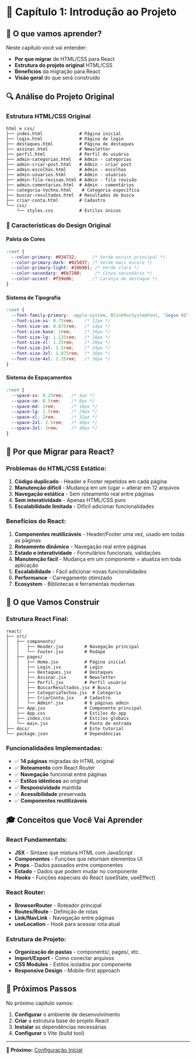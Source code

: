 # 📖 Capítulo 1: Introdução ao Projeto

## 🎯 O que vamos aprender?

Neste capítulo você vai entender:
- **Por que migrar** de HTML/CSS para React
- **Estrutura do projeto original** HTML/CSS
- **Benefícios** da migração para React
- **Visão geral** do que será construído

## 🔍 Análise do Projeto Original

### Estrutura HTML/CSS Original
```
html e css/
├── index.html              # Página inicial
├── login.html              # Página de login
├── destaques.html          # Página de destaques
├── assinar.html            # Newsletter
├── perfil.html             # Perfil do usuário
├── admin-categorias.html   # Admin - categorias
├── admin-criar-post.html   # Admin - criar post
├── admin-escolhas.html     # Admin - escolhas
├── admin-usuarios.html     # Admin - usuários
├── admin-fila-revisao.html # Admin - fila revisão
├── admin-comentarios.html  # Admin - comentários
├── categoria-techno.html    # Categoria específica
├── buscar-resultados.html  # Resultados de busca
├── criar-conta.html        # Cadastro
└── css/
    └── styles.css          # Estilos únicos
```

### 🎨 Características do Design Original

#### **Paleta de Cores**
```css
:root {
  --color-primary: #034732;      /* Verde escuro principal */
  --color-primary-dark: #025037; /* Verde mais escuro */
  --color-primary-light: #10b981; /* Verde claro */
  --color-secondary: #6b7280;     /* Cinza secundário */
  --color-accent: #f59e0b;       /* Laranja de destaque */
}
```

#### **Sistema de Tipografia**
```css
:root {
  --font-family-primary: -apple-system, BlinkMacSystemFont, 'Segoe UI', Roboto, sans-serif;
  --font-size-xs: 0.75rem;    /* 12px */
  --font-size-sm: 0.875rem;   /* 14px */
  --font-size-base: 1rem;     /* 16px */
  --font-size-lg: 1.125rem;   /* 18px */
  --font-size-xl: 1.25rem;    /* 20px */
  --font-size-2xl: 1.5rem;    /* 24px */
  --font-size-3xl: 1.875rem;  /* 30px */
  --font-size-4xl: 2.25rem;   /* 36px */
}
```

#### **Sistema de Espaçamentos**
```css
:root {
  --space-xs: 0.25rem;   /* 4px */
  --space-sm: 0.5rem;    /* 8px */
  --space-md: 1rem;      /* 16px */
  --space-lg: 1.5rem;    /* 24px */
  --space-xl: 2rem;      /* 32px */
  --space-2xl: 2.5rem;   /* 40px */
  --space-3xl: 3rem;     /* 48px */
}
```

## 🤔 Por que Migrar para React?

### **Problemas do HTML/CSS Estático:**
1. **Código duplicado** - Header e Footer repetidos em cada página
2. **Manutenção difícil** - Mudança em um lugar = alterar em 12 arquivos
3. **Navegação estática** - Sem roteamento real entre páginas
4. **Sem interatividade** - Apenas HTML/CSS puro
5. **Escalabilidade limitada** - Difícil adicionar funcionalidades

### **Benefícios do React:**
1. **Componentes reutilizáveis** - Header/Footer uma vez, usado em todas as páginas
2. **Roteamento dinâmico** - Navegação real entre páginas
3. **Estado e interatividade** - Formulários funcionais, validações
4. **Manutenção fácil** - Mudança em um componente = atualiza em toda aplicação
5. **Escalabilidade** - Fácil adicionar novas funcionalidades
6. **Performance** - Carregamento otimizado
7. **Ecosystem** - Bibliotecas e ferramentas modernas

## 🎯 O que Vamos Construir

### **Estrutura React Final:**
```
react/
├── src/
│   ├── components/
│   │   ├── Header.jsx        # Navegação principal
│   │   └── Footer.jsx        # Rodapé
│   ├── pages/
│   │   ├── Home.jsx          # Página inicial
│   │   ├── Login.jsx         # Login
│   │   ├── Destaques.jsx     # Destaques
│   │   ├── Assinar.jsx       # Newsletter
│   │   ├── Perfil.jsx        # Perfil usuário
│   │   ├── BuscarResultados.jsx # Busca
│   │   ├── CategoriaTechno.jsx  # Categoria
│   │   ├── CriarConta.jsx    # Cadastro
│   │   └── Admin*.jsx        # 6 páginas admin
│   ├── App.jsx               # Componente principal
│   ├── App.css               # Estilos do app
│   ├── index.css             # Estilos globais
│   └── main.jsx              # Ponto de entrada
├── docs/                     # Este tutorial
└── package.json              # Dependências
```

### **Funcionalidades Implementadas:**
- ✅ **14 páginas** migradas do HTML original
- ✅ **Roteamento** com React Router
- ✅ **Navegação** funcional entre páginas
- ✅ **Estilos idênticos** ao original
- ✅ **Responsividade** mantida
- ✅ **Acessibilidade** preservada
- ✅ **Componentes reutilizáveis**

## 🎓 Conceitos que Você Vai Aprender

### **React Fundamentals:**
- **JSX** - Sintaxe que mistura HTML com JavaScript
- **Componentes** - Funções que retornam elementos UI
- **Props** - Dados passados entre componentes
- **Estado** - Dados que podem mudar no componente
- **Hooks** - Funções especiais do React (useState, useEffect)

### **React Router:**
- **BrowserRouter** - Roteador principal
- **Routes/Route** - Definição de rotas
- **Link/NavLink** - Navegação entre páginas
- **useLocation** - Hook para acessar rota atual

### **Estrutura de Projeto:**
- **Organização de pastas** - components/, pages/, etc.
- **Import/Export** - Como conectar arquivos
- **CSS Modules** - Estilos isolados por componente
- **Responsive Design** - Mobile-first approach

## 🚀 Próximos Passos

No próximo capítulo vamos:
1. **Configurar** o ambiente de desenvolvimento
2. **Criar** a estrutura base do projeto React
3. **Instalar** as dependências necessárias
4. **Configurar** o Vite (build tool)

---

**🎯 Próximo:** [Configuração Inicial](./02-configuracao.md)
